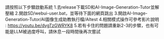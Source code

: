 請按照以下步驟啟動系統
1.去release下載SD和AI-Image-Generation-Tutor並解壓縮
2.開啟SD/webui-user.bat，並等待下面的網頁跳出
3.開啟AI-Image-Generation-Tutor/AI圖像生成助教執行檔/AItest
4.相關模式操作可參考影片說明 : https://youtu.be/dvgTzGWRYK8
5.若有卡住的問題請重新2-3的步驟，也有可能是LLM被過度呼叫，請休息一段時間後再次嘗試
